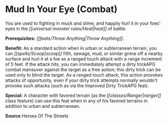 ﻿---
cssclass: [feats]

---
# Mud In Your Eye (Combat)

You are used to fighting in muck and slime, and happily hurl it in your foes' eyes in the _[[universal monster rules/Heat|heat]]_ of battle.

**Prerequisites:** _[[feats/Throw Anything|Throw Anything]]_.

**Benefit:** As a standard action when in urban or subterranean terrain, you can _[[spells/Scoop|scoop]]_ filth, sewage, mud, or similar grime off a nearby surface and hurl it at a foe as a ranged touch attack with a range increment of 5 feet. If the attack hits, you can immediately attempt a dirty trickAPG combat maneuver against the target as a free action; this dirty trick can be used only to blind the target. As a ranged touch attack, this action provokes attacks of opportunity, even if your dirty trick attempts normally wouldn't provoke such attacks (such as via the Improved Dirty TrickAPG feat).

**Special:** A character with favored terrain (as the _[[classes/Ranger|ranger]]_ class feature) can use this feat when in any of his favored terrains in addition to urban and subterranean.

**Source** Heroes Of The Streets